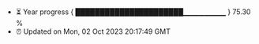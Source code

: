 - ⏳ Year progress { ██████████████████████▁▁▁▁▁▁▁▁ } 75.30 %
- ⏰ Updated on Mon, 02 Oct 2023 20:17:49 GMT

